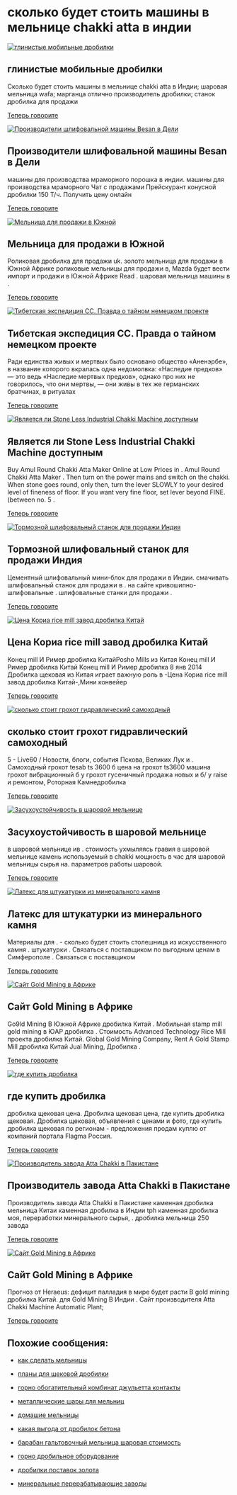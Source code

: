 # сколько будет стоить машины в мельнице chakki atta в индии
<a href="https://mnn.zoosnet.net/LR/Chatpre.aspx?id=MNN94995150&p=https://consultis.com.pl/" target="_blank">![глинистые мобильные дробилки](https://github.com/millmachine/images/raw/main/498.jpg)</a>
## глинистые мобильные дробилки
Сколько будет стоить машины в мельнице chakki atta в Индии; шаровая мельница wafa; марганца отлично производитель дробилки; станок дробилка для продажи
<a href="https://mnn.zoosnet.net/LR/Chatpre.aspx?id=MNN94995150&p=https://consultis.com.pl/" target="_blank">Теперь говорите</a>
<a href="https://mnn.zoosnet.net/LR/Chatpre.aspx?id=MNN94995150&p=https://consultis.com.pl/" target="_blank">![Производители шлифовальной машины Besan в Дели](https://github.com/millmachine/images/raw/main/469.jpg)</a>
## Производители шлифовальной машины Besan в Дели
машины для производства мраморного порошка в индии. машины для производства мраморного Чат с продажами Прейскурант конусной дробилки 150 Т/ч. Получить цену онлайн
<a href="https://mnn.zoosnet.net/LR/Chatpre.aspx?id=MNN94995150&p=https://consultis.com.pl/" target="_blank">Теперь говорите</a>
<a href="https://mnn.zoosnet.net/LR/Chatpre.aspx?id=MNN94995150&p=https://consultis.com.pl/" target="_blank">![Мельница для продажи в Южной](https://github.com/millmachine/images/raw/main/700.jpg)</a>
## Мельница для продажи в Южной
Роликовая дробилка для продажи uk. золото мельница для продажи в Южной Африке роликовые мельницы для продажи в, Mazda будет вести импорт и продажи в Южной Африке Read . шаровая мельница машины в .
<a href="https://mnn.zoosnet.net/LR/Chatpre.aspx?id=MNN94995150&p=https://consultis.com.pl/" target="_blank">Теперь говорите</a>
<a href="https://mnn.zoosnet.net/LR/Chatpre.aspx?id=MNN94995150&p=https://consultis.com.pl/" target="_blank">![Тибетская экспедиция СС. Правда о тайном немецком проекте](https://github.com/millmachine/images/raw/main/71.jpg)</a>
## Тибетская экспедиция СС. Правда о тайном немецком проекте
Ради единства живых и мертвых было основано общество «Аненэрбе», в название которого вкралась одна недомолвка: «Наследие предков» — это ведь «Наследие мертвых предков», однако про них не говорилось, что они мертвы, — они живы в тех же германских братчинах, в ритуалах 
<a href="https://mnn.zoosnet.net/LR/Chatpre.aspx?id=MNN94995150&p=https://consultis.com.pl/" target="_blank">Теперь говорите</a>
<a href="https://mnn.zoosnet.net/LR/Chatpre.aspx?id=MNN94995150&p=https://consultis.com.pl/" target="_blank">![Является ли Stone Less Industrial Chakki Machine доступным](https://github.com/millmachine/images/raw/main/77.jpg)</a>
## Является ли Stone Less Industrial Chakki Machine доступным
Buy Amul Round Chakki Atta Maker Online at Low Prices in . Amul Round Chakki Atta Maker . Then turn on the power mains and switch on the chakki. When stone goes round, only then, turn the lever SLOWLY to your desired level of fineness of floor. If you want very fine floor, set lever beyond FINE.(between no. 5 .
<a href="https://mnn.zoosnet.net/LR/Chatpre.aspx?id=MNN94995150&p=https://consultis.com.pl/" target="_blank">Теперь говорите</a>
<a href="https://mnn.zoosnet.net/LR/Chatpre.aspx?id=MNN94995150&p=https://consultis.com.pl/" target="_blank">![Тормозной шлифовальный станок для продажи Индия](https://github.com/millmachine/images/raw/main/89.jpg)</a>
## Тормозной шлифовальный станок для продажи Индия
Цементный шлифовальный мини-блок для продажи в Индии. смачивать шлифовальный станок для продажи в . на сайте кривошипно-шлифовальные . шлифовальные станки для продажи .
<a href="https://mnn.zoosnet.net/LR/Chatpre.aspx?id=MNN94995150&p=https://consultis.com.pl/" target="_blank">Теперь говорите</a>
<a href="https://mnn.zoosnet.net/LR/Chatpre.aspx?id=MNN94995150&p=https://consultis.com.pl/" target="_blank">![Цена Кориа rice mill завод дробилка Китай](https://github.com/millmachine/images/raw/main/638.jpg)</a>
## Цена Кориа rice mill завод дробилка Китай
Конец mill И Ример дробилка КитайPosho Mills из Китая Конец mill И Ример дробилка Китай Конец mill И Ример дробилка 8 янв 2014 Дробилка щековая из Китая играет важную роль в -Цена Кориа rice mill завод дробилка Китай-,Мини конвейер 
<a href="https://mnn.zoosnet.net/LR/Chatpre.aspx?id=MNN94995150&p=https://consultis.com.pl/" target="_blank">Теперь говорите</a>
<a href="https://mnn.zoosnet.net/LR/Chatpre.aspx?id=MNN94995150&p=https://consultis.com.pl/" target="_blank">![сколько стоит грохот гидравлический самоходный ](https://github.com/millmachine/images/raw/main/420.jpg)</a>
## сколько стоит грохот гидравлический самоходный 
5 - Live60 / Новости, блоги, события Пскова, Великих Лук и . Самоходный грохот tesab ts 3600 б цена на грохот ts3600 машина грохот вибрационный б у грохот гусеничный продажа новых и б/ у raise и ремонтом, Роторная Камнедробилка 
<a href="https://mnn.zoosnet.net/LR/Chatpre.aspx?id=MNN94995150&p=https://consultis.com.pl/" target="_blank">Теперь говорите</a>
<a href="https://mnn.zoosnet.net/LR/Chatpre.aspx?id=MNN94995150&p=https://consultis.com.pl/" target="_blank">![Засухоустойчивость в шаровой мельнице](https://github.com/millmachine/images/raw/main/199.jpg)</a>
## Засухоустойчивость в шаровой мельнице
в шаровой мельнице ив . стоимость ухмыляясь гравия в шаровой мельнице камень используемый в chakki мощность в час для шаровой мельницы сырья на. параметров работы шаровой.
<a href="https://mnn.zoosnet.net/LR/Chatpre.aspx?id=MNN94995150&p=https://consultis.com.pl/" target="_blank">Теперь говорите</a>
<a href="https://mnn.zoosnet.net/LR/Chatpre.aspx?id=MNN94995150&p=https://consultis.com.pl/" target="_blank">![Латекс для штукатурки из минерального камня](https://github.com/millmachine/images/raw/main/583.jpg)</a>
## Латекс для штукатурки из минерального камня
Материалы для . - сколько будет стоить столешница из искусственного камня . штукатурки . Связаться с поставщиком  по выгодным ценам в Симферополе . Связаться с поставщиком 
<a href="https://mnn.zoosnet.net/LR/Chatpre.aspx?id=MNN94995150&p=https://consultis.com.pl/" target="_blank">Теперь говорите</a>
<a href="https://mnn.zoosnet.net/LR/Chatpre.aspx?id=MNN94995150&p=https://consultis.com.pl/" target="_blank">![Сайт Gold Mining в Африке](https://github.com/millmachine/images/raw/main/427.jpg)</a>
## Сайт Gold Mining в Африке
Go9ld Mining В Южной Африке дробилка Китай . Мобильная stamp mill gold mining в ЮАР дробилка . Стоимость Advanced Technology Rice Mill проекта дробилка Китай. Global Gold Mining Company, Rent A Gold Stamp Mill дробилка Китай Jual Mining, Дробилка .
<a href="https://mnn.zoosnet.net/LR/Chatpre.aspx?id=MNN94995150&p=https://consultis.com.pl/" target="_blank">Теперь говорите</a>
<a href="https://mnn.zoosnet.net/LR/Chatpre.aspx?id=MNN94995150&p=https://consultis.com.pl/" target="_blank">![где купить дробилка](https://github.com/millmachine/images/raw/main/63.jpg)</a>
## где купить дробилка
дробилка щековая цена. Дробилка щековая цена, где купить дробилка щековая. Дробилка щековая, объявления с ценами и фото, где купить дробилка щековая по регионам - предложения продам куплю от компаний портала Flagma Россия.
<a href="https://mnn.zoosnet.net/LR/Chatpre.aspx?id=MNN94995150&p=https://consultis.com.pl/" target="_blank">Теперь говорите</a>
<a href="https://mnn.zoosnet.net/LR/Chatpre.aspx?id=MNN94995150&p=https://consultis.com.pl/" target="_blank">![Производитель завода Atta Chakki в Пакистане](https://github.com/millmachine/images/raw/main/291.jpg)</a>
## Производитель завода Atta Chakki в Пакистане
Производитель завода Atta Chakki в Пакистане каменная дробилка мельница Китаи каменная дробилка в Индии tph каменная дробилка моя, переработки минерального сырья, . дробилка мельница 250 завода 
<a href="https://mnn.zoosnet.net/LR/Chatpre.aspx?id=MNN94995150&p=https://consultis.com.pl/" target="_blank">Теперь говорите</a>
<a href="https://mnn.zoosnet.net/LR/Chatpre.aspx?id=MNN94995150&p=https://consultis.com.pl/" target="_blank">![Сайт Gold Mining в Африке](https://github.com/millmachine/images/raw/main/260.jpg)</a>
## Сайт Gold Mining в Африке
Прогноз от Heraeus: дефицит палладия в мире будет расти  В gold mining дробилка Китай. для Gold Mining В Индии .  Сайт производителя Atta Chakki Machine Automatic Plant;
<a href="https://mnn.zoosnet.net/LR/Chatpre.aspx?id=MNN94995150&p=https://consultis.com.pl/" target="_blank">Теперь говорите</a>
## Похожие сообщения:
* [как сделать мельницы](%D0%BA%D0%B0%D0%BA%20%D1%81%D0%B4%D0%B5%D0%BB%D0%B0%D1%82%D1%8C%20%D0%BC%D0%B5%D0%BB%D1%8C%D0%BD%D0%B8%D1%86%D1%8B.md)
* [планы для щековой дробилки](%D0%BF%D0%BB%D0%B0%D0%BD%D1%8B%20%D0%B4%D0%BB%D1%8F%20%D1%89%D0%B5%D0%BA%D0%BE%D0%B2%D0%BE%D0%B9%20%D0%B4%D1%80%D0%BE%D0%B1%D0%B8%D0%BB%D0%BA%D0%B8.md)
* [горно обогатительный комбинат джульетта контакты](%D0%B3%D0%BE%D1%80%D0%BD%D0%BE%20%D0%BE%D0%B1%D0%BE%D0%B3%D0%B0%D1%82%D0%B8%D1%82%D0%B5%D0%BB%D1%8C%D0%BD%D1%8B%D0%B9%20%D0%BA%D0%BE%D0%BC%D0%B1%D0%B8%D0%BD%D0%B0%D1%82%20%D0%B4%D0%B6%D1%83%D0%BB%D1%8C%D0%B5%D1%82%D1%82%D0%B0%20%D0%BA%D0%BE%D0%BD%D1%82%D0%B0%D0%BA%D1%82%D1%8B.md)
* [металлические шары для мельниц](%D0%BC%D0%B5%D1%82%D0%B0%D0%BB%D0%BB%D0%B8%D1%87%D0%B5%D1%81%D0%BA%D0%B8%D0%B5%20%D1%88%D0%B0%D1%80%D1%8B%20%D0%B4%D0%BB%D1%8F%20%D0%BC%D0%B5%D0%BB%D1%8C%D0%BD%D0%B8%D1%86.md)
* [домашие мельницы](%D0%B4%D0%BE%D0%BC%D0%B0%D1%88%D0%B8%D0%B5%20%D0%BC%D0%B5%D0%BB%D1%8C%D0%BD%D0%B8%D1%86%D1%8B.md)
* [какая выгода от дробилок бетона](%D0%BA%D0%B0%D0%BA%D0%B0%D1%8F%20%D0%B2%D1%8B%D0%B3%D0%BE%D0%B4%D0%B0%20%D0%BE%D1%82%20%D0%B4%D1%80%D0%BE%D0%B1%D0%B8%D0%BB%D0%BE%D0%BA%20%D0%B1%D0%B5%D1%82%D0%BE%D0%BD%D0%B0.md)
* [барабан гальтовочный мельница шаровая стоимость](%D0%B1%D0%B0%D1%80%D0%B0%D0%B1%D0%B0%D0%BD%20%D0%B3%D0%B0%D0%BB%D1%8C%D1%82%D0%BE%D0%B2%D0%BE%D1%87%D0%BD%D1%8B%D0%B9%20%D0%BC%D0%B5%D0%BB%D1%8C%D0%BD%D0%B8%D1%86%D0%B0%20%D1%88%D0%B0%D1%80%D0%BE%D0%B2%D0%B0%D1%8F%20%D1%81%D1%82%D0%BE%D0%B8%D0%BC%D0%BE%D1%81%D1%82%D1%8C.md)
* [горно дробильное оборудование](%D0%B3%D0%BE%D1%80%D0%BD%D0%BE%20%D0%B4%D1%80%D0%BE%D0%B1%D0%B8%D0%BB%D1%8C%D0%BD%D0%BE%D0%B5%20%D0%BE%D0%B1%D0%BE%D1%80%D1%83%D0%B4%D0%BE%D0%B2%D0%B0%D0%BD%D0%B8%D0%B5.md)
* [дробилки поставок золота](%D0%B4%D1%80%D0%BE%D0%B1%D0%B8%D0%BB%D0%BA%D0%B8%20%D0%BF%D0%BE%D1%81%D1%82%D0%B0%D0%B2%D0%BE%D0%BA%20%D0%B7%D0%BE%D0%BB%D0%BE%D1%82%D0%B0.md)
* [минеральные перерабатывающие заводы](%D0%BC%D0%B8%D0%BD%D0%B5%D1%80%D0%B0%D0%BB%D1%8C%D0%BD%D1%8B%D0%B5%20%D0%BF%D0%B5%D1%80%D0%B5%D1%80%D0%B0%D0%B1%D0%B0%D1%82%D1%8B%D0%B2%D0%B0%D1%8E%D1%89%D0%B8%D0%B5%20%D0%B7%D0%B0%D0%B2%D0%BE%D0%B4%D1%8B.md)
